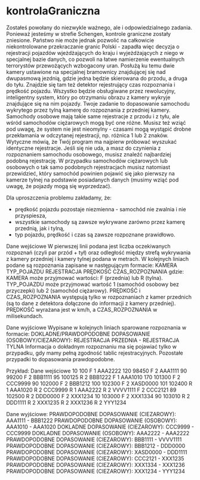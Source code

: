 # kontrolaGraniczna

Zostałeś powołany do niezwykle ważnego, ale i odpowiedzialnego zadania. Ponieważ jesteśmy w strefie Schengen, kontrole graniczne zostały zniesione. Państwo nie może jednak pozwolić na
całkowicie niekontrolowane przekraczanie granic Polski - zapadła więc decyzja o rejestracji pojazdów wjeżdżających do kraju i wyjeżdżających z niego w specjalnej bazie danych, co pozwoli na
łatwe namierzenie ewentualnych terrorystów przewożących wzbogacony uran. Posłużą ku temu dwie kamery ustawione na specjalnej bramownicy znajdującej się nad dwupasmową jezdnią, gdzie
jedna będzie skierowana do przodu, a druga do tyłu. Znajdzie się tam też detektor rejestrujący czas rozpoznania i prędkość pojazdu. Wszystko będzie obsługiwane przez rewolucyjny, inteligentny
system, który po otrzymaniu obrazu z kamery wykryje znajdujące się na nim pojazdy. Twoje zadanie to dopasowanie samochodu wykrytego przez tylną kamerę do rozpoznania z przedniej
kamery. Samochody osobowe mają takie same rejestracje z przodu i z tyłu, ale wśród samochodów ciężarowych mogą być one różne. Musisz też wziąć pod uwagę, że system nie jest nieomylny -
czasami mogą wystąpić drobne przekłamania w odczytanej rejestracji, np. różnica 1 lub 2 znaków. Wytyczne mówią, że Twój program ma najpierw próbować wyszukać identyczne rejestracje. Jeśli
się nie uda, a masz do czynienia z rozpoznaniem samochodu osobowego, musisz znaleźć najbardziej podobną rejestrację. W przypadku samochodów ciężarowych lub osobowych o tak
samo podobnych rejestracjach musisz natomiast przewidzieć, który samochód powinien pojawić się jako pierwszy na kamerze tylnej na podstawie posiadanych danych (musimy wziąć pod uwagę,
że pojazdy mogą się wyprzedzać).

Dla uproszczenia problemu zakładamy, że:
- prędkość pojazdu pozostaje niezmienna - samochód nie zwalnia i nie przyspiesza,
- wszystkie samochody są zawsze wykrywane zarówno przez kamerę przednią, jak i tylną,
- typ pojazdu, prędkość i czas są zawsze rozpoznane prawidłowo.

Dane wejściowe
W pierwszej linii podana jest liczba oczekiwanych rozpoznań (czyli par przód + tył) oraz odległość między strefą wykrywania z kamery przedniej i kamery tylnej podana w metrach. W kolejnych
liniach podane są rozpoznania zapisane w następującym formacie:
KAMERA TYP_POJAZDU REJESTRACJA PRĘDKOŚĆ CZAS_ROZPOZNANIA
gdzie:
KAMERA może przyjmować wartości: F (przednia) lub R (tylna).
TYP_POJAZDU może przyjmować wartość 1 (samochód osobowy bez przyczepki) lub 2 (samochód ciężarowy).
PRĘDKOŚĆ i CZAS_ROZPOZNANIA występują tylko w rozpoznaniach z kamer przednich (są to dane z detektora dołączone do informacji z kamery przedniej). PRĘDKOŚĆ wyrażana jest w km/h,
a CZAS_ROZPOZNANIA w milisekundach.

Dane wyjściowe
Wypisane w kolejnych liniach sparowane rozpoznania w formacie:
DOKLADNE/PRAWDOPODOBNE DOPASOWANIE (OSOBOWY/CIEZAROWY): REJESTRACJA PRZEDNIA - REJESTRACJA TYLNA 
Informacja o dokładnym rozpoznaniu ma się pojawiać tylko w przypadku, gdy mamy pełną zgodność tablic rejestracyjnych. Pozostałe przypadki to dopasowania prawdopodobne.

Przykład:
Dane wejściowe
10 100
F 1 AAA2222 120 98450
F 2 AAA1111 90 99200
F 2 BBB1111 95 100125
R 2 BBB1222
F 1 AAA1010 170 101300
F 2 CCC9999 90 102000
F 2 BBB1212 100 102300
F 2 XASD0000 101 102400
R 1 AAA1020
R 2 CCC9999
R 1 AAA2222
R 2 VVVV1111
F 2 CCC2121 89 102500
R 2 DDD0000
F 2 XXX1234 10 103000
F 2 XXX1334 90 103010
R 2 DDD1111
R 2 XXX1235
R 2 XXX1236
R 2 YYY1234

Dane wyjściowe:
PRAWDOPODOBNE DOPASOWANIE (CIEZAROWY): AAA1111 - BBB1222
PRAWDOPODOBNE DOPASOWANIE (OSOBOWY): AAA1010 - AAA1020
DOKLADNE DOPASOWANIE (CIEZAROWY): CCC9999 - CCC9999
DOKLADNE DOPASOWANIE (OSOBOWY): AAA2222 - AAA2222
PRAWDOPODOBNE DOPASOWANIE (CIEZAROWY): BBB1111 - VVVV1111
PRAWDOPODOBNE DOPASOWANIE (CIEZAROWY): BBB1212 - DDD0000
PRAWDOPODOBNE DOPASOWANIE (CIEZAROWY): XASD0000 - DDD1111
PRAWDOPODOBNE DOPASOWANIE (CIEZAROWY): CCC2121 - XXX1235
PRAWDOPODOBNE DOPASOWANIE (CIEZAROWY): XXX1334 - XXX1236
PRAWDOPODOBNE DOPASOWANIE (CIEZAROWY): XXX1234 - YYY1234
